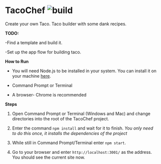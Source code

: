 # TacoChef ![build](https://travis-ci.org/MgenGlder/TacoChef.svg?branch=master)
Create your own Taco. Taco builder with some dank recipes.

**TODO:**

-Find a template and build it.

-Set up the app flow for building taco.

**How to Run**

* You will need Node.js to be installed in your system. You can install it on your machine [here](https://nodejs.org/).

* Command Prompt or Terminal

* A browser- Chrome is recommended

**Steps**

1. Open Command Prompt or Terminal (Windows and Mac) and change directories into the root of the TacoChef project.

2. Enter the command `npm install` and wait for it to finish. _You only need to do this once, it installs the dependencies of the project_

3. While still in Command Prompt/Terminal enter `npm start`.

4. Go to your browser and enter `http://localhost:3001/` as the address. You should see the current site now. 
